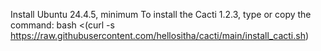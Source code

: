 Install Ubuntu 24.4.5, minimum
 To install the Cacti 1.2.3, type or copy the command: bash <(curl -s https://raw.githubusercontent.com/hellositha/cacti/main/install_cacti.sh)
 
